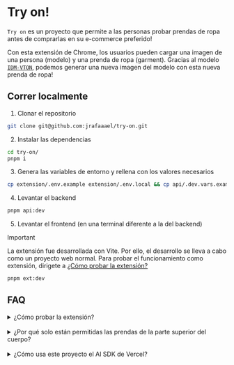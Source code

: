 # Try on!
`Try on` es un proyecto que permite a las personas probar prendas de ropa antes de comprarlas en su e-commerce preferido!

Con esta extensión de Chrome, los usuarios pueden cargar una imagen de una persona (modelo) y una prenda de ropa (garment). Gracias al modelo [`IDM-VTON`](https://github.com/yisol/IDM-VTON), podemos generar una nueva imagen del modelo con esta nueva prenda de ropa!

## Correr localmente

1. Clonar el repositorio
```bash
git clone git@github.com:jrafaaael/try-on.git
```

2. Instalar las dependencias
```bash
cd try-on/
pnpm i
```

3. Genera las variables de entorno y rellena con los valores necesarios
```bash
cp extension/.env.example extension/.env.local && cp api/.dev.vars.example api/.dev.vars
```

4. Levantar el backend
```bash
pnpm api:dev
```

5. Levantar el frontend (en una terminal diferente a la del backend)
> [!IMPORTANT]  
> La extensión fue desarrollada con Vite. Por ello, el desarrollo se lleva a cabo como un proyecto web normal. Para probar el funcionamiento como extensión, dirigete a [¿Cómo probar la extensión?](#faq)
```bash
pnpm ext:dev
```

## FAQ

<details>
  <summary>¿Cómo probar la extensión?</summary>

  La extensión fue desarrollada con Vite. Por ello, el desarrollo se lleva a cabo como un proyecto web normal. Una vez se quiera probar el funcionamiento como extensión se deben seguir los siguientes pasos:

  1. Realizar el proceso de build
  ```bash
  pnpm ext:build
  ```

  2. Sigue los pasos de la [documentación de desarrolladores de Chrome](https://developer.chrome.com/docs/extensions/get-started/tutorial/hello-world#load-unpacked) con la carpeta `dist` generada en el directorio `extension`
</details>

<br />

<details>
  <summary>¿Por qué solo están permitidas las prendas de la parte superior del cuerpo?</summary>

  El modelo de inteligencia artificial `IDM-VTON` tiene la capacidad de generar imagenes con prendas tanto de la parte superior como de la parte inferior del cuerpo. Sin embargo, la versión existente en [Huggingface](https://huggingface.co/spaces/yisol/IDM-VTON) (donde está alojado dicho modelo de IA para su uso de forma gratuita) solo fue entrenado para realizar cambios de ropa en la parte superior del modelo (persona)

  Una posible solución podría ser o bien intentar crear un nuevo Space en Huggingface con la versión más actualizada del modelo de IA o utilizar la versión de pago alojada en [Replicate](https://replicate.com/cuuupid/idm-vton) (no ad)
</details>

<br />

<details>
  <summary>¿Cómo usa este proyecto el AI SDK de Vercel?</summary>

  Las validaciones de las imágenes es gracias a [AI SDK de Vercel](https://sdk.vercel.ai/) y al modelo de Google, Gemini!
</details>